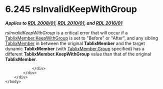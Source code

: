 <html dir="LTR" xmlns:mshelp="http://msdn.microsoft.com/mshelp" xmlns:ddue="http://ddue.schemas.microsoft.com/authoring/2003/5" xmlns:xlink="http://www.w3.org/1999/xlink" xmlns:tool="http://www.microsoft.com/tooltip">
    <head>
        <meta http-equiv="Content-Type" content="text/html; CHARSET=utf-8"></meta>
        <meta name="save" content="history"></meta>
        <title>6.245 rsInvalidKeepWithGroup</title>
        <xml>
            <mshelp:toctitle title="6.245 rsInvalidKeepWithGroup"></mshelp:toctitle>
            <mshelp:rltitle title="[MS-RDL]: rsInvalidKeepWithGroup"></mshelp:rltitle>
            <mshelp:keyword index="A" term="27761f23-7a40-4e41-92ec-7b925abdd28f"></mshelp:keyword>
            <mshelp:attr name="DCSext.ContentType" value="open specification"></mshelp:attr>
            <mshelp:attr name="AssetID" value="27761f23-7a40-4e41-92ec-7b925abdd28f"></mshelp:attr>
            <mshelp:attr name="TopicType" value="kbRef"></mshelp:attr>
            <mshelp:attr name="DCSext.Title" value="[MS-RDL]: rsInvalidKeepWithGroup" />
        </xml>
    </head>
    <body>
        <div id="header">
            <h1 class="heading">6.245 rsInvalidKeepWithGroup</h1>
        </div>
        <div id="mainSection">
            <div id="mainBody">
                <div id="allHistory" class="saveHistory"></div>
                <div id="sectionSection0" class="section" name="collapseableSection">
                    

<p><b><i>Applies to </i></b><a href="1e855f94-4617-47e4-b89e-0856c6cb420f.htm"><b><i>RDL 2008/01</i></b></a><b><i>,
</i></b><a href="3428e690-a348-4ec7-8a6a-8efb42d2cdee.htm"><b><i>RDL 2010/01</i></b></a><b><i>,
and </i></b><a href="52ce3983-2bfc-4e72-9359-42aaf5fe4509.htm"><b><i>RDL 2016/01</i></b></a></p>

<p><i>rsInvalidKeepWithGroup</i> is a critical error that will
occur if a <a href="21e238be-5596-42ad-8583-0c8ef5fdab50.htm">TablixMember.KeepWithGroup</a>
is set to &quot;Before&quot; or &quot;After&quot;, and any sibling <a href="1d8a9691-b173-4e24-9ea9-1f486bc824fd.htm">TablixMember</a> in between
the original <b>TablixMember</b> and the target dynamic <b>TablixMember</b>
(with <a href="2a2f7641-4f42-44c0-81a5-c17c61b75802.htm">TablixMember.Group</a>
specified) has a different <b>TablixMember.KeepWithGroup</b> value than that of
the original <b>TablixMember</b>.</p>


                </div>
            </div>
        </div>
    </body>
</html>